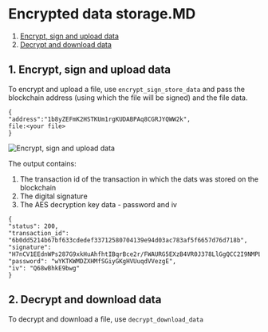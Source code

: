 # Encrypted data storage.MD

1. [Encrypt, sign and upload data](#1-encrypt-sign-and-upload-data)
2. [Decrypt and download data](#2-decrypt-and-download-data)

## 1. Encrypt, sign and upload data
To encrypt and upload a file, use `encrypt_sign_store_data` and pass the blockchain address (using which the file will be signed) and the file data.
```
{
"address":"1b8yZEFmK2HSTKUm1rgKUDABPAq8CGRJYQWW2k",
file:<your file>
}
```
![Encrypt, sign and upload data](http://www.primechaintech.com/img/api_documentation/encrypt_sign_store_data.png)

The output contains:
1. The transaction id of the transaction in which the dats was stored on the blockchain
2. The digital signature
3. The AES decryption key data - password and iv
```
{
"status": 200,
"transaction_id": "6b0dd5214b67bf633cdedef33712580704139e94d03ac783af5f6657d76d718b",
"signature": "H7nCV1EEdnWPs287G9xkHuAhfhtIBqrBce2r/FWAURG5EXzB4VR0J378LlGgQCC2I9NMPLB2Uc4j8hHVNaJl2RE=",
"password": "wYKTKWMDZXHMfSGiyGKgHVUuqdVVezgE",
"iv": "Q68wBhkE9bwg"
}
```

## 2. Decrypt and download data
To decrypt and download a file, use `decrypt_download_data`
